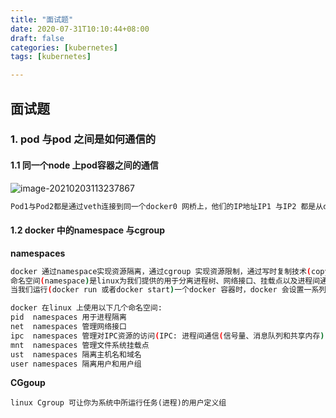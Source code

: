 ```yaml
---
title: "面试题"
date: 2020-07-31T10:10:44+08:00
draft: false  
categories: [kubernetes]
tags: [kubernetes]

---
```


## 面试题

<!--more-->

### 1. pod 与pod 之间是如何通信的

####      1.1 同一个node 上pod容器之间的通信

![image-20210203113237867](https://xing-blog.oss-cn-beijing.aliyuncs.com/2021-02-03-033238.png)

```bash
Pod1与Pod2都是通过veth连接到同一个docker0 网桥上，他们的IP地址IP1 与IP2 都是从docker0 的网段上获取的，他们和网桥本身的IP3 是同一个网段
```

#### 1.2 docker 中的namespace 与cgroup

**namespaces**

```bash
docker 通过namespace实现资源隔离，通过cgroup 实现资源限制，通过写时复制技术(copy-on-write)实现了文件操作
命名空间(namespace)是linux为我们提供的用于分离进程树、网络接口、挂载点以及进程间通信等资源的方法。 
当我们运行(docker run 或者docker start)一个docker 容器时，docker 会设置一系列的namespaces，这些namespaces提供了一层隔离，容器的各个方面都在单独的namespaces中运行，并且对其的访问权限仅限该namespaces

docker 在linux 上使用以下几个命名空间:
pid  namespaces 用于进程隔离
net  namespaces 管理网络接口
ipc  namespaces 管理对IPC资源的访问(IPC: 进程间通信(信号量、消息队列和共享内存))
mnt  namespaces 管理文件系统挂载点
ust  namespaces 隔离主机名和域名
user namespaces 隔离用户和用户组
```

**CGgoup**

```
linux Cgroup 可让你为系统中所运行任务(进程)的用户定义组
```



 









